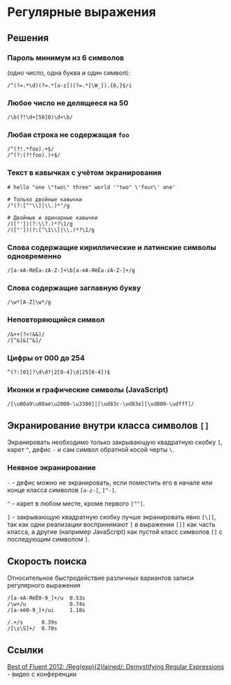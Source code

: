 # Регулярные выражения

## Решения

### Пароль минимум из 6 символов
(одно число, одна буква и один символ): 

```
/^(?=.*\d)(?=.*[a-z])(?=.*[\W_]).{6,}$/i
```

### Любое число не делящееся на 50

```
/\b(?!\d+[50]0)\d+\b/
```

### Любая строка не содержащая `foo`

```
/^(?!.*foo).+$/
/^(?:(?!foo).)+$/
```

### Текст в кавычках с учётом экранирования

```
# hello "one \"two\" three" world '"two" \'four\' one'

# Только двойные кавычки
/"(?:[^"\\]|\\.)*"/g

# Двойные и одинарные кавычки
/(["'])(?:\\?.)*?\1/g
/(["'])(?:[^\1\\]|\\.)*?\1/g
```

### Слова содержащие кириллические и латинские символы одновременно

```
/[а-яА-ЯёЁa-zA-Z-]+\b[а-яА-ЯёЁa-zA-Z-]+/g
```

### Слова содержащие заглавную букву

```
/\w*[A-Z]\w*/g
```

### Неповторяющийся символ

```
/&++(?<!&&)/
/[^&]&[^&]/
```

### Цифры от 000 до 254

```
^(?:[01]?\d\d?|2[0-4]\d|25[0-4])$
```

### Иконки и графические символы (JavaScript)

```
/[\u00a9\u00ae\u2000-\u3300]|[\ud83c-\ud83e][\ud000-\udfff]/
```

## Экранирование внутри класса символов `[]`

Экранировать необходимо только закрывающую квадратную скобку `]`, карет `^`, дефис `-` и сам символ обратной косой черты `\`.

### Неявное экранирование

`-` - дефис можно не экранировать, если поместить его в начале или конце класса символов `[a-z-]`, `[^-]`.

`^` - карет в любом месте, кроме первого `[^^]`.

`]` - закрывающую квадратную скобку лучше экранировать явно `[\]]`, так как одни реализации воспринимают `]` в выражении `[]]` как часть класса, а другие (например JavaScript) как пустой класс символов `[]` с последующим символом `]`.

## Скорость поиска

Относительное быстродействие различных вариантов записи регулярного выражения

```
/[а-яА-ЯёЁ0-9_]+/u  0.53s
/\w+/u              0.74s
/[а-яё0-9_]+/ui     1.18s

/.+/s      0.39s
/[\s\S]+/  0.70s
```

## Ссылки

[Best of Fluent 2012: /Reg(exp){2}lained/: Demystifying Regular Expressions](https://www.youtube.com/watch?v=EkluES9Rvak) - видео с конференции
